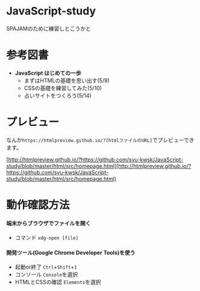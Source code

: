 # JavaScript-study
SPAJAMのために練習しとこうかと

# 参考図書

* **JavaScript はじめての一歩**
  + まずはHTMLの基礎を思い出す(5/9)
  + CSSの基礎を練習してみた(5/10)
  + 占いサイトをつくろう(5/14)
  
# プレビュー
なんか`https://htmlpreview.github.io/?[htmlファイルのURL]`でプレビューできます。<br>

[http://htmlpreview.github.io/?https://github.com/syu-kwsk/JavaScript-study/blob/master/html/src/homepage.html](http://htmlpreview.github.io/?https://github.com/syu-kwsk/JavaScript-study/blob/master/html/src/homepage.html)

# 動作確認方法
 #### 端末からブラウザでファイルを開く
 *  コマンド  `xdg-open [file]`
 #### 開発ツール(Google Chrome Developer Tools)を使う
 * 起動or終了  `Ctrl`+`Shift`+`I`
 * コンソール `Console`を選択
 * HTMLとCSSの確認 `Elements`を選択
